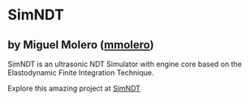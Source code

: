 # SimNDT
## by Miguel Molero ([mmolero](https://github.com/mmolero))

SimNDT is an ultrasonic NDT Simulator with engine core based on the Elastodynamic Finite Integration Technique.

Explore this amazing project at [SimNDT](https://github.com/mmolero/SimNDT)
